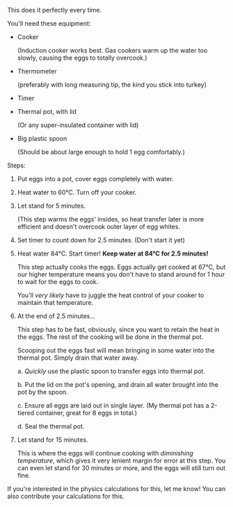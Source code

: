This does it perfectly every time.

You'll need these equipment:

* Cooker

  (Induction cooker works best. Gas cookers warm up the water too slowly, causing the eggs to
  totally overcook.)

* Thermometer

  (preferably with long measuring tip, the kind you stick into turkey)

* Timer

* Thermal pot, with lid

  (Or any super-insulated container with lid)

* Big plastic spoon

  (Should be about large enough to hold 1 egg comfortably.)


Steps:

1. Put eggs into a pot, cover eggs completely with water.

1. Heat water to 60°C. Turn off your cooker.

1. Let stand for 5 minutes.

   (This step warms the eggs' insides, so heat transfer later is more efficient and doesn't overcook
   outer layer of egg whites.

1. Set timer to count down for 2.5 minutes. (Don't start it yet)

1. Heat water 84°C. Start timer! **Keep water at 84°C for 2.5 minutes!**

   This step actually cooks the eggs. Eggs actually get cooked at 67°C, but our higher temperature
   means you don't have to stand around for 1 hour to wait for the eggs to cook.

   You'll *very likely* have to juggle the heat control of your cooker to maintain that temperature.

1. At the end of 2.5 minutes...

   This step has to be fast, obviously, since you want to retain the heat in the eggs. The rest of
   the cooking will be done in the thermal pot.

   Scooping out the eggs fast will mean bringing in some water into the thermal pot. Simply drain
   that water away.

   a. *Quickly* use the plastic spoon to transfer eggs into thermal pot.

   b. Put the lid on the pot's opening, and drain all water brought into the pot by the spoon.

   c. Ensure all eggs are laid out in single layer. (My thermal pot has a 2-tiered container, great
   for 8 eggs in total.)

   d. Seal the thermal pot.

1. Let stand for 15 minutes.

   This is where the eggs will continue cooking with *diminishing temperature*, which gives it very
   lenient margin for error at this step. You can even let stand for 30 minutes or more, and the
   eggs will still turn out fine.


If you're interested in the physics calculations for this, let me know! You can also contribute your
calculations for this.
